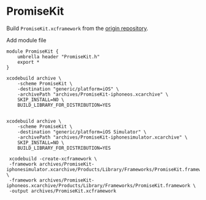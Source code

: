# PromiseKit

Build `PromiseKit.xcframework` from the [origin repository](https://github.com/mxcl/PromiseKit).

Add module file

```
module PromiseKit {
    umbrella header "PromiseKit.h"
    export *
}
```

```
xcodebuild archive \
    -scheme PromiseKit \
    -destination "generic/platform=iOS" \
    -archivePath "archives/PromiseKit-iphoneos.xcarchive" \
    SKIP_INSTALL=NO \
    BUILD_LIBRARY_FOR_DISTRIBUTION=YES
        
        
xcodebuild archive \
    -scheme PromiseKit \
    -destination "generic/platform=iOS Simulator" \
    -archivePath "archives/PromiseKit-iphonesimulator.xcarchive" \
    SKIP_INSTALL=NO \
    BUILD_LIBRARY_FOR_DISTRIBUTION=YES
        
 xcodebuild -create-xcframework \
 -framework archives/PromiseKit-iphonesimulator.xcarchive/Products/Library/Frameworks/PromiseKit.framework \
 -framework archives/PromiseKit-iphoneos.xcarchive/Products/Library/Frameworks/PromiseKit.framework \
 -output archives/PromiseKit.xcframework
```


